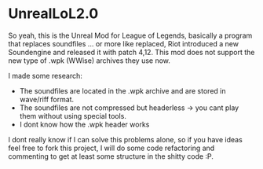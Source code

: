 UnrealLoL2.0
============

So yeah, this is the Unreal Mod for League of Legends, basically a program that replaces soundfiles ... or more like replaced, Riot introduced a new Soundengine
and released it with patch 4,12. This mod does not support the new type of .wpk (WWise) archives they use now.

I made some research:

- The soundfiles are located in the .wpk archive and are stored in wave/riff format.
- The soundfiles are not compressed but headerless -> you cant play them without using special tools.
- I dont know how the .wpk header works

I dont really know if I can solve this problems alone, so if you have ideas feel free to fork this project, I will do some code refactoring and commenting 
to get at least some structure in the shitty code :P.
